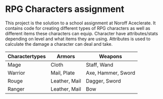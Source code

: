 # RPG Characters assignment
This project is the solution to a school assignment at Noroff Aceclerate.
It contains code for creating different types of RPG characters as well as different items these characters can equip.
Character have attributes/stats depending on level and what items they are using.
Attributes is used to calculate the damage a character can deal and take.

| Charactertypes | Armors | Weapons |
|---|---|---|
| Mage | Cloth | Staff, Wand |
| Warrior | Mail, Plate | Axe, Hammer, Sword |
| Rouge | Leather, Mail | Dagger, Sword |
| Ranger | Leather, Mail | Bow | 
